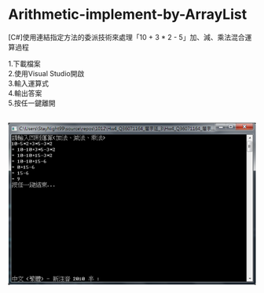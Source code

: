 # Arithmetic-implement-by-ArrayList
[C#]使用連結指定方法的委派技術來處理「10 + 3 * 2 - 5」加、減、乘法混合運算過程
<br/>

1.下載檔案</br>
2.使用Visual Studio開啟</br>
3.輸入運算式</br>
4.輸出答案</br>
5.按任一鍵離開</br>
</br>

![image](https://github.com/StayNight99/Arithmetic-implement-by-ArrayList/blob/master/ImgOutput.PNG)
